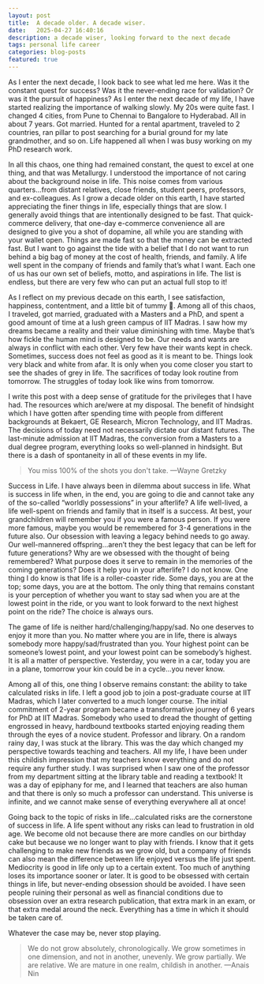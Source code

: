 ```yaml
---
layout: post
title:  A decade older. A decade wiser. 
date:   2025-04-27 16:40:16
description: a decade wiser, looking forward to the next decade
tags: personal life career 
categories: blog-posts
featured: true
---
```


As I enter the next decade, I look back to see what led me here. Was it the constant quest for success? Was it the never-ending race for validation? Or was it the pursuit of happiness?
As I enter the next decade of my life, I have started realizing the importance of walking slowly. My 20s were quite fast. I changed 4 cities, from Pune to Chennai to Bangalore to Hyderabad. All in about 7 years. Got married. Hunted for a rental apartment, traveled to 2 countries, ran pillar to post searching for a burial ground for my late grandmother, and so on. Life happened all when I was busy working on my PhD research work.

In all this chaos, one thing had remained constant, the quest to excel at one thing, and that was Metallurgy. I understood the importance of not caring about the background noise in life. This noise comes from various quarters…from distant relatives, close friends, student peers, professors, and ex-colleagues. As I grow a decade older on this earth, I have started appreciating the finer things in life, especially things that are slow. I generally avoid things that are intentionally designed to be fast. That quick-commerce delivery, that one-day e-commerce convenience all are designed to give you a shot of dopamine, all while you are standing with your wallet open. Things are made fast so that the money can be extracted fast. But I want to go against the tide with a belief that I do not want to run behind a big bag of money at the cost of health, friends, and family. A life well spent in the company of friends and family that’s what I want. Each one of us has our own set of beliefs, motto, and aspirations in life. The list is endless, but there are very few who can put an actual full stop to it!

As I reflect on my previous decade on this earth, I see satisfaction, happiness, contentment, and a little bit of tummy . Among all of this chaos, I traveled, got married, graduated with a Masters and a PhD, and spent a good amount of time at a lush green campus of IIT Madras. I saw how my dreams became a reality and their value diminishing with time. Maybe that’s how fickle the human mind is designed to be. Our needs and wants are always in conflict with each other. Very few have their wants kept in check. Sometimes, success does not feel as good as it is meant to be. Things look very black and white from afar. It is only when you come closer you start to see the shades of grey in life. The sacrifices of today look routine from tomorrow. The struggles of today look like wins from tomorrow.

I write this post with a deep sense of gratitude for the privileges that I have had. The resources which are/were at my disposal. The benefit of hindsight which I have gotten after spending time with people from different backgrounds at Bekaert, GE Research, Micron Technology, and IIT Madras. The decisions of today need not necessarily dictate our distant futures. The last-minute admission at IIT Madras, the conversion from a Masters to a dual degree program, everything looks so well-planned in hindsight. But there is a dash of spontaneity in all of these events in my life.

<blockquote>
You miss 100% of the shots you don't take. —Wayne Gretzky
</blockquote>

Success in Life. I have always been in dilemma about success in life. What is success in life when, in the end, you are going to die and cannot take any of the so-called “worldly possessions” in your afterlife? A life well-lived, a life well-spent on friends and family that in itself is a success. At best, your grandchildren will remember you if you were a famous person. If you were more famous, maybe you would be remembered for 3-4 generations in the future also. Our obsession with leaving a legacy behind needs to go away. Our well-mannered offspring…aren’t they the best legacy that can be left for future generations? Why are we obsessed with the thought of being remembered? What purpose does it serve to remain in the memories of the coming generations? Does it help you in your afterlife? I do not know. One thing I do know is that life is a roller-coaster ride. Some days, you are at the top; some days, you are at the bottom. The only thing that remains constant is your perception of whether you want to stay sad when you are at the lowest point in the ride, or you want to look forward to the next highest point on the ride? The choice is always ours.

The game of life is neither hard/challenging/happy/sad. No one deserves to enjoy it more than you. No matter where you are in life, there is always somebody more happy/sad/frustrated than you. Your highest point can be someone’s lowest point, and your lowest point can be somebody’s highest. It is all a matter of perspective. Yesterday, you were in a car, today you are in a plane, tomorrow your kin could be in a cycle…you never know.

Among all of this, one thing I observe remains constant: the ability to take calculated risks in life. I left a good job to join a post-graduate course at IIT Madras, which I later converted to a much longer course. The initial commitment of 2-year program became a transformative journey of 6 years for PhD at IIT Madras. Somebody who used to dread the thought of getting engrossed in heavy, hardbound textbooks started enjoying reading them through the eyes of a novice student.
Professor and library. On a random rainy day, I was stuck at the library. This was the day which changed my perspective towards teaching and teachers. All my life, I have been under this childish impression that my teachers know everything and do not require any further study. I was surprised when I saw one of the professor from my department sitting at the library table and reading a textbook! It was a day of epiphany for me, and I learned that teachers are also human and that there is only so much a professor can understand. This universe is infinite, and we cannot make sense of everything everywhere all at once!

Going back to the topic of risks in life…calculated risks are the cornerstone of success in life. A life spent without any risks can lead to frustration in old age. We become old not because there are more candles on our birthday cake but because we no longer want to play with friends. I know that it gets challenging to make new friends as we grow old, but a company of friends can also mean the difference between life enjoyed versus the life just spent. Mediocrity is good in life only up to a certain extent. Too much of anything loses its importance sooner or later. It is good to be obsessed with certain things in life, but never-ending obsession should be avoided. I have seen people ruining their personal as well as financial conditions due to obsession over an extra research publication, that extra mark in an exam, or that extra medal around the neck. Everything has a time in which it should be taken care of.

Whatever the case may be, never stop playing.

<blockquote>
We do not grow absolutely, chronologically. We grow sometimes in one dimension, and not in another, unevenly. We grow partially. We are relative. We are mature in one realm, childish in another. —Anais Nin
</blockquote>
